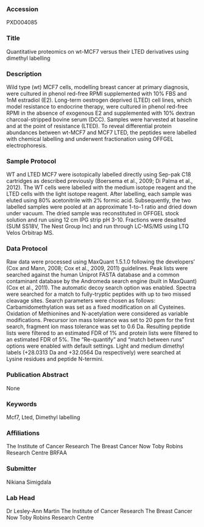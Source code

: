 ### Accession
PXD004085

### Title
Quantitative proteomics on wt-MCF7 versus their LTED derivatives using dimethyl labelling

### Description
Wild type (wt) MCF7 cells, modelling breast cancer at primary diagnosis, were cultured in phenol red-free RPMI supplemented with 10% FBS and 1nM estradiol (E2). Long-term oestrogen deprived (LTED) cell lines, which model resistance to endocrine therapy, were cultured in phenol red-free RPMI in the absence of exogenous E2 and supplemented with 10% dextran charcoal-stripped bovine serum (DCC). Samples were harvested at baseline and at the point of resistance (LTED). To reveal differential protein abundances between wt-MCF7 and MCF7 LTED, the peptides were labelled with chemical labelling and underwent fractionation using OFFGEL electrophoresis.

### Sample Protocol
WT and LTED MCF7 were isotopically labelled directly using Sep-pak C18 cartridges as described previously (Boersema et al., 2009; Di Palma et al., 2012). The WT cells were labelled with the medium isotope reagent and the LTED cells with the light isotope reagent. After labelling, each sample was eluted using 80% acetonitrile with 2% formic acid. Subsequently, the two labelled samples were pooled at an approximate 1-to-1 ratio and dried down under vacuum. The dried sample was reconstituted in OFFGEL stock solution and run using 12 cm IPG strip pH 3-10. Fractions were desalted (SUM SS18V, The Nest Group Inc) and run through LC-MS/MS using LTQ Velos Orbitrap MS.

### Data Protocol
Raw data were processed using MaxQuant 1.5.1.0 following the developers’ (Cox and Mann, 2008; Cox et al., 2009, 2011) guidelines. Peak lists were searched against the human Uniprot FASTA database and a common contaminant database by the Andromeda search engine (built in MaxQuant) (Cox et al., 2011). The automatic decoy search option was enabled. Spectra were searched for a match to fully-tryptic peptides with up to two missed cleavage sites. Search parameters were chosen as follows: Carbamidomethylation was set as a fixed modification on all Cysteines. Oxidation of Methionines and N-acetylation were considered as variable modifications. Precursor ion mass tolerance was set to 20 ppm for the first search, fragment ion mass tolerance was set to 0.6 Da. Resulting peptide lists were filtered to an estimated FDR of 1% and protein lists were filtered to an estimated FDR of 5%. The “Re-quantify” and “match between runs” options were enabled with default settings. Light and medium dimethyl labels (+28.0313 Da and +32.0564 Da respectively) were searched at Lysine residues and peptide N-termini.

### Publication Abstract
None

### Keywords
Mcf7, Lted, Dimethyl labelling

### Affiliations
The Institute of Cancer Research  The Breast Cancer Now Toby Robins Research Centre
BRFAA

### Submitter
Nikiana Simigdala

### Lab Head
Dr Lesley-Ann Martin
The Institute of Cancer Research  The Breast Cancer Now Toby Robins Research Centre


